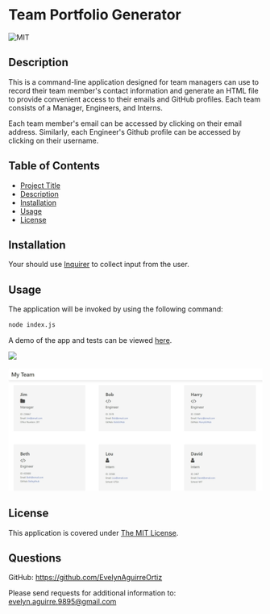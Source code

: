   # Team Portfolio Generator
  
  ![MIT](https://img.shields.io/badge/License-MIT-yellow.svg)

  ## Description
  This is a command-line application designed for team managers can use to record their team member's contact information and  generate an HTML file to provide convenient access to their emails and GitHub profiles. Each team consists of a Manager, Engineers, and Interns. 
  
  Each team member's email can be accessed by clicking on their email address. Similarly, each Engineer's Github profile can be accessed by clicking on their username.

  ## Table of Contents
  - [Project Title](# (#Team portfolio generator))
  - [Description](#description)
  - [Installation](#installation)
  - [Usage](#usage)
  - [License](#license)

  
  ## Installation
  Your should use [Inquirer](https://www.npmjs.com/package/inquirer) to collect input from the user. 
  
  ## Usage
   The application will be invoked by using the following command:
  ```bash
  node index.js
  ```
  A demo of the app and tests can be viewed [here](https://watch.screencastify.com/v/75cbjzxsaJUzKsA80IPN).

  ![](./assets/images/team-profile-generator-gif.gif)
  
  ![](./assets/images/html-screenshot.jpg)

  ## License
  This application is covered under [The MIT License](https://opensource.org/licenses/MIT). 
  
  ## Questions

  GitHub:
  <https://github.com/EvelynAguirreOrtiz>

  Please send requests for additional information to:
  <evelyn.aguirre.9895@gmail.com>

